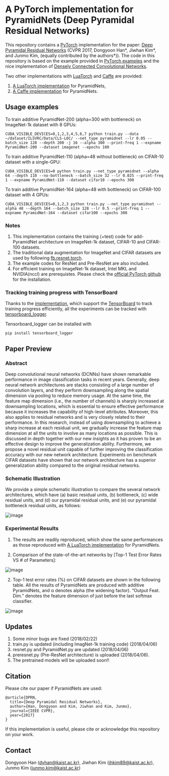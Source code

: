 # A PyTorch implementation for PyramidNets (Deep Pyramidal Residual Networks)

This repository contains a [PyTorch](http://pytorch.org/) implementation for the paper: [Deep Pyramidal Residual Networks](https://arxiv.org/pdf/1610.02915.pdf) (CVPR 2017, Dongyoon Han*, Jiwhan Kim*, and Junmo Kim, (equally contributed by the authors*)). The code in this repository is based on the example provided in [PyTorch examples](https://github.com/pytorch/examples/tree/master/imagenet) and the nice implementation of [Densely Connected Convolutional Networks](https://github.com/andreasveit/densenet-pytorch).

Two other implementations with [LuaTorch](http://torch.ch/) and [Caffe](http://caffe.berkeleyvision.org/) are provided:
1. [A LuaTorch implementation](https://github.com/jhkim89/PyramidNet) for PyramidNets,
2. [A Caffe implementation](https://github.com/jhkim89/PyramidNet-caffe) for PyramidNets.

## Usage examples
To train additive PyramidNet-200 (alpha=300 with bottleneck) on ImageNet-1k dataset with 8 GPUs:
```
CUDA_VISIBLE_DEVICES=0,1,2,3,4,5,6,7 python train.py --data ~/dataset/ILSVRC/Data/CLS-LOC/ --net_type pyramidnet --lr 0.05 --batch_size 128 --depth 200 -j 16 --alpha 300 --print-freq 1 --expname PyramidNet-200 --dataset imagenet --epochs 100
```
To train additive PyramidNet-110 (alpha=48 without bottleneck) on CIFAR-10 dataset with a single-GPU:
```
CUDA_VISIBLE_DEVICES=0 python train.py --net_type pyramidnet --alpha 64 --depth 110 --no-bottleneck --batch_size 32 --lr 0.025 --print-freq 1 --expname PyramidNet-110 --dataset cifar10 --epochs 300
```
To train additive PyramidNet-164 (alpha=48 with bottleneck) on CIFAR-100 dataset with 4 GPUs:
```
CUDA_VISIBLE_DEVICES=0,1,2,3 python train.py --net_type pyramidnet --alpha 48 --depth 164 --batch_size 128 --lr 0.5 --print-freq 1 --expname PyramidNet-164 --dataset cifar100 --epochs 300
```

### Notes
1. This implementation contains the training (+test) code for add-PyramidNet architecture on ImageNet-1k dataset, CIFAR-10 and CIFAR-100 datasets.
2. The traditional data augmentation for ImageNet and CIFAR datasets are used by following [fb.resnet.torch](https://github.com/facebook/fb.resnet.torch).
3. The example codes for ResNet and Pre-ResNet are also included.  
4. For efficient training on ImageNet-1k dataset, Intel MKL and NVIDIA(nccl) are prerequistes. Please check the [official PyTorch github](https://github.com/pytorch/pytorch) for the installation.

### Tracking training progress with TensorBoard
Thanks to the [implementation](https://github.com/andreasveit/densenet-pytorch), which support the [TensorBoard](https://www.tensorflow.org/get_started/summaries_and_tensorboard) to track training progress efficiently, all the experiments can be tracked with [tensorboard_logger](https://github.com/TeamHG-Memex/tensorboard_logger).

Tensorboard_logger can be installed with 
```
pip install tensorboard_logger
```

## Paper Preview
### Abstract
Deep convolutional neural networks (DCNNs) have shown remarkable performance in image classification tasks in recent years. Generally, deep neural network architectures are stacks consisting of a large number of convolution layers, and they perform downsampling along the spatial dimension via pooling to reduce memory usage. At the same time, the feature map dimension (i.e., the number of channels) is sharply increased at downsampling locations, which is essential to ensure effective performance because it increases the capability of high-level attributes. Moreover, this also applies to residual networks and is very closely related to their performance. In this research, instead of using downsampling to achieve a sharp increase at each residual unit, we gradually increase the feature map dimension at all the units to involve as many locations as possible. This is discussed in depth together with our new insights as it has proven to be an effective design to improve the generalization ability. Furthermore, we propose a novel residual unit capable of further improving the classification accuracy with our new network architecture. Experiments on benchmark CIFAR datasets have shown that our network architecture has a superior generalization ability compared to the original residual networks.

### Schematic Illustration 
We provide a simple schematic illustration to compare the several network architectures, which have (a) basic residual units, (b) bottleneck, (c) wide residual units, and (d) our pyramidal residual units, and (e) our pyramidal bottleneck residual units, as follows:

![image](https://user-images.githubusercontent.com/31481676/32218603-c9e136bc-be6e-11e7-94ee-aa31c5887fdd.png)

### Experimental Results
1. The results are readily reproduced, which show the same performances as those reproduced with [A LuaTorch implementation](https://github.com/jhkim89/PyramidNet) for PyramidNets.

2. Comparison of the state-of-the-art networks by [Top-1 Test Error Rates VS # of Parameters]:

![image](https://user-images.githubusercontent.com/31481676/32331973-9d7dad2a-c027-11e7-9828-ac00fea0e5b5.png)

2. Top-1 test error rates (%) on CIFAR datasets are shown in the following table. All the results of PyramidNets are produced with additive PyramidNets, and α denotes alpha (the widening factor). “Output Feat. Dim.” denotes the feature dimension of just before the last softmax classifier.

![image](https://user-images.githubusercontent.com/31481676/32329781-5d47ff90-c021-11e7-81ed-ffac05e8ea98.png)

## Updates
1. Some minor bugs are fixed (2018/02/22)
2. train.py is updated (including ImagNet-1k training code) (2018/04/06)
3. resnet.py and PyramidNet.py are updated (2018/04/06)
4. preresnet.py (Pre-ResNet architecture) is uploaded (2018/04/06).
5. The pretrained models will be uploaded soon!!

## Citation
Please cite our paper if PyramidNets are used: 
```
@article{DPRN,
  title={Deep Pyramidal Residual Networks},
  author={Han, Dongyoon and Kim, Jiwhan and Kim, Junmo},
  journal={IEEE CVPR},
  year={2017}
}
```
If this implementation is useful, please cite or acknowledge this repository on your work.

## Contact
Dongyoon Han (dyhan@kaist.ac.kr),
Jiwhan Kim (jhkim89@kaist.ac.kr),
Junmo Kim (junmo.kim@kaist.ac.kr)
